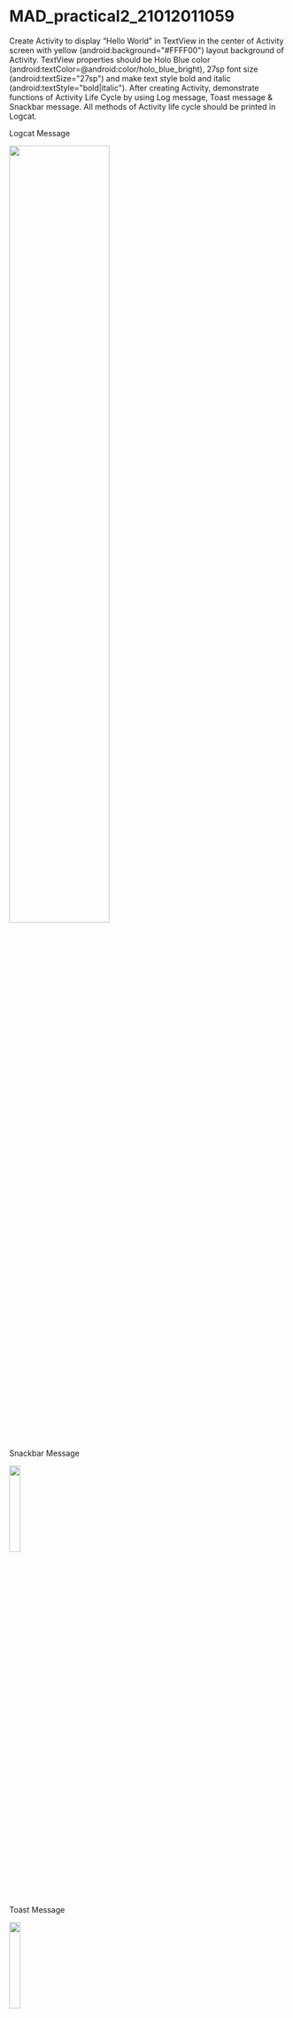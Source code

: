 # MAD_practical2_21012011059
Create Activity to display “Hello World” in TextView in the center of Activity screen with yellow (android:background="#FFFF00") layout background of Activity. TextView properties should be Holo Blue color (android:textColor=@android:color/holo_blue_bright), 27sp font size (android:textSize="27sp") and make text style bold and italic (android:textStyle="bold|italic"). After creating Activity, demonstrate functions of Activity Life Cycle by using Log message, Toast message & Snackbar message. All methods of Activity life cycle should be printed in Logcat.

Logcat Message

<img src="https://github.com/vedant15708/MAD_practical2_21012011059/assets/98215447/9ce53560-4937-4f59-8a17-1a7be634e60c" width=60% height=60%>

Snackbar Message

<img src="https://github.com/vedant15708/MAD_practical2_21012011059/assets/98215447/a3477eb8-0307-4bac-ba95-781c3c1293ac" width=20% height=20%>

Toast Message

<img src="https://github.com/vedant15708/MAD_practical2_21012011059/assets/98215447/43668526-93b3-495d-b3e9-6bbc458487de" width=20% height=20%>
